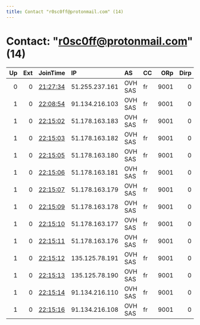 ```yaml
---
title: Contact "r0sc0ff@protonmail.com" (14)
---
```


# Contact: "r0sc0ff@protonmail.com" (14)

|   Up |   Ext | JoinTime                                                                                              | IP             | AS      | CC   |   ORp |   Dirp | OS    | Version   | Nickname    |   eFamMembers |
|-----:|------:|:------------------------------------------------------------------------------------------------------|:---------------|:--------|:-----|------:|-------:|:------|:----------|:------------|--------------:|
|    0 |     0 | [21:27:34](https://nusenu.github.io/OrNetStats/w/relay/027E1D2267D44920AE26D38C0A11249B7295A270.html) | 51.255.237.161 | OVH SAS | fr   |  9001 |      0 | Linux | 0.4.6.10  | asuronion01 |             1 |
|    1 |     0 | [22:08:54](https://nusenu.github.io/OrNetStats/w/relay/8175475C02E1E9C365949BF029B12C7563EF92D7.html) | 91.134.216.103 | OVH SAS | fr   |  9001 |      0 | Linux | 0.4.6.10  | onion03asur |            15 |
|    1 |     0 | [22:15:02](https://nusenu.github.io/OrNetStats/w/relay/2606ADD023C1E016BB1C01E86F42B2BAEB7EF483.html) | 51.178.163.183 | OVH SAS | fr   |  9001 |      0 | Linux | 0.4.6.10  | onion02asur |            15 |
|    1 |     0 | [22:15:03](https://nusenu.github.io/OrNetStats/w/relay/1B7D67F1ECFE7BCB11530DE775F20692AEC92CD9.html) | 51.178.163.182 | OVH SAS | fr   |  9001 |      0 | Linux | 0.4.6.10  | onion14asur |            15 |
|    1 |     0 | [22:15:05](https://nusenu.github.io/OrNetStats/w/relay/E5B861E687EAD246DB9EC0D48F655375BF40296D.html) | 51.178.163.180 | OVH SAS | fr   |  9001 |      0 | Linux | 0.4.6.10  | onion12asur |            15 |
|    1 |     0 | [22:15:06](https://nusenu.github.io/OrNetStats/w/relay/3B59DEBAAD3E035384314234020530EA46809FD4.html) | 51.178.163.181 | OVH SAS | fr   |  9001 |      0 | Linux | 0.4.6.10  | onion13asur |            15 |
|    1 |     0 | [22:15:07](https://nusenu.github.io/OrNetStats/w/relay/6C341C2A51409C159735AB211D542896691C008F.html) | 51.178.163.179 | OVH SAS | fr   |  9001 |      0 | Linux | 0.4.6.10  | onion11asur |            15 |
|    1 |     0 | [22:15:09](https://nusenu.github.io/OrNetStats/w/relay/4E76E4B523C56166B277182544D48B640E9BB018.html) | 51.178.163.178 | OVH SAS | fr   |  9001 |      0 | Linux | 0.4.6.10  | onion10asur |            15 |
|    1 |     0 | [22:15:10](https://nusenu.github.io/OrNetStats/w/relay/927237AA8CD40E49B2466EE8F31A50B5FFF988A4.html) | 51.178.163.177 | OVH SAS | fr   |  9001 |      0 | Linux | 0.4.6.10  | onion09asur |            15 |
|    1 |     0 | [22:15:11](https://nusenu.github.io/OrNetStats/w/relay/C934CC22309F56FB0E49C38A4CEBE9B140F5BE48.html) | 51.178.163.176 | OVH SAS | fr   |  9001 |      0 | Linux | 0.4.6.10  | onion08asur |            15 |
|    1 |     0 | [22:15:12](https://nusenu.github.io/OrNetStats/w/relay/49D23A635660559A05AB6FC90793C25B420C54F3.html) | 135.125.78.191 | OVH SAS | fr   |  9001 |      0 | Linux | 0.4.6.10  | onion07asur |            15 |
|    1 |     0 | [22:15:13](https://nusenu.github.io/OrNetStats/w/relay/7EE3CA6C85259434F0D11DC96F65ECA8BD077ADE.html) | 135.125.78.190 | OVH SAS | fr   |  9001 |      0 | Linux | 0.4.6.10  | onion06asur |            15 |
|    1 |     0 | [22:15:14](https://nusenu.github.io/OrNetStats/w/relay/0929768C043C061D5A59A892127B7DF2E9335407.html) | 91.134.216.110 | OVH SAS | fr   |  9001 |      0 | Linux | 0.4.6.10  | onion05asur |            15 |
|    1 |     0 | [22:15:16](https://nusenu.github.io/OrNetStats/w/relay/E24BB02E695F404972C5C829D7A55D40BDA7DC77.html) | 91.134.216.108 | OVH SAS | fr   |  9001 |      0 | Linux | 0.4.6.10  | onion04asur |            15 |
